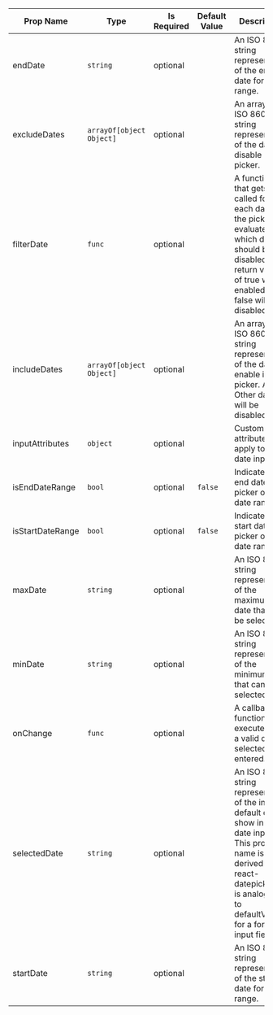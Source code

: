 | Prop Name | Type | Is Required | Default Value | Description |
|-|-|-|-|-|
| endDate| `string`| optional| | An ISO 8601 string representation of the end date for a date range.|
| excludeDates| `arrayOf[object Object]`| optional| | An array of ISO 8601 string representation of the dates to disable in the picker.|
| filterDate| `func`| optional| | A function that gets called for each date in the picker to evaluate which date should be disabled. A return value of true will be enabled and false will be disabled.|
| includeDates| `arrayOf[object Object]`| optional| | An array of ISO 8601 string representation of the dates to enable in the picker. All Other dates will be disabled.|
| inputAttributes| `object`| optional| | Custom input attributes to apply to the date input.|
| isEndDateRange| `bool`| optional| `false`| Indicates the end date picker of a date range.|
| isStartDateRange| `bool`| optional| `false`| Indicates the start date picker of a date range.|
| maxDate| `string`| optional| | An ISO 8601 string representation of the maximum date that can be selected.|
| minDate| `string`| optional| | An ISO 8601 string representation of the minimum date that can be selected.|
| onChange| `func`| optional| | A callback function to execute when a valid date is selected or entered.|
| selectedDate| `string`| optional| | An ISO 8601 string representation of the initial default date to show in the date input. This prop name is derived from react-datepicker but is analogous to defaultValue for a form input field.|
| startDate| `string`| optional| | An ISO 8601 string representation of the start date for a date range.|
